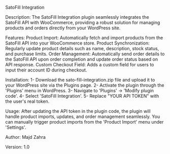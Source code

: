 SatoFill Integration

Description: The SatoFill Integration plugin seamlessly integrates the SatoFill API with WooCommerce, providing a robust solution for managing products and orders directly from your WordPress site.

Features:
Product Import: Automatically fetch and import products from the SatoFill API into your WooCommerce store.
Product Synchronization: Regularly update product details such as name, description, stock status, and purchase limits.
Order Management: Automatically send order details to the SatoFill API upon order completion and update order status based on API response.
Custom Checkout Field: Adds a custom field for users to input their account ID during checkout.

Installation:
1- Download the sato-fill-integration.zip file and upload it to your WordPress site via the Plugins page.
2- Activate the plugin through the 'Plugins' menu in WordPress.
3- Navigate to 'Plugins' -> 'Modify plugin code'.
4- Select 'SatoFill Integration'.
5- Replace "YOUR API TOKEN" with the user's real token.

Usage:
After updating the API token in the plugin code, the plugin will handle product imports, updates, and order management seamlessly.
You can manually trigger product imports from the 'Product Import' menu under 'Settings'.

Author: Majd Zahra

Version: 1.0

